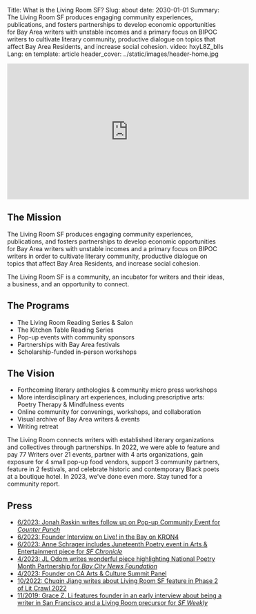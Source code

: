 Title: What is the Living Room SF?
Slug: about
date: 2030-01-01
Summary: The Living Room SF produces engaging community experiences, publications, and fosters partnerships to develop economic opportunities for Bay Area writers with unstable incomes and a primary focus on BIPOC writers to cultivate literary community, productive dialogue on topics that affect Bay Area Residents, and increase social cohesion.
video: hxyL8Z_bIls
Lang: en
template: article
header_cover: ../static/images/header-home.jpg

<center><iframe width="560" height="315" src="https://www.youtube.com/embed/hxyL8Z_bIls" title="YouTube video player" rel=0 controls=0 autoplay=1 modestbranding=1 frameborder="0" allow="accelerometer; clipboard-write; encrypted-media; gyroscope; picture-in-picture; web-share" allowfullscreen></iframe></center>

## The Mission

The Living Room SF produces engaging community experiences, publications, and fosters partnerships to develop economic opportunities for Bay Area writers with unstable incomes and a primary focus on BIPOC writers in order to cultivate literary community, productive dialogue on topics that affect Bay Area Residents, and increase social cohesion.

The Living Room SF is a community, an incubator for writers and their ideas, a business, and an opportunity to connect.

## The Programs

- The Living Room Reading Series & Salon
- The Kitchen Table Reading Series
- Pop-up events with community sponsors
- Partnerships with Bay Area festivals
- Scholarship-funded in-person workshops

## The Vision

- Forthcoming literary anthologies & community micro press workshops
- More interdisciplinary art experiences, including prescriptive arts: Poetry Therapy & Mindfulness events
- Online community for convenings, workshops, and collaboration
- Visual archive of Bay Area writers & events
- Writing retreat

The Living Room connects writers with established literary organizations and collectives through partnerships. In 2022, we were able to feature and pay 77 Writers over 21 events, partner with 4 arts organizations, gain exposure for 4 small pop-up food vendors, support 3 community partners, feature in 2 festivals, and celebrate historic and contemporary Black poets at a boutique hotel. In 2023, we've done even more. Stay tuned for a community report. 

## Press

- [6/2023: Jonah Raskin writes follow up on Pop-up Community Event for *Counter Punch*](https://www.counterpunch.org/2023/06/23/a-jubilant-juneteenth-in-san-francisco-2023/)
- [6/2023: Founder Interview on Live! in the Bay on KRON4](https://www.kron4.com/live-in-the-bay/the-living-room-sf-hosts-free-juneteenth-poetry-reading-at-kimpton-alton-hotel/)
- [6/2023: Anne Schrager includes Juneteenth Poetry event in Arts & Entertainment piece for *SF Chronicle*](https://www.sfchronicle.com/entertainment/article/juneteenth-bay-area-guide-18142472.php)
- [4/2023: JL Odom writes wonderful piece highlighting National Poetry Month Partnership for *Bay City News Foundation*](https://localnewsmatters.org/2023/04/13/a-partnership-for-the-greater-good-living-room-kimpton-alton-hotel-unite-for-poetry-month/)
- [4/2023: Founder on CA Arts & Culture Summit Panel](https://youtu.be/TJSXlEXuo74)
- [10/2022: Chuqin Jiang writes about Living Room SF feature in Phase 2 of Lit Crawl 2022](https://missionlocal.org/2022/10/live-reporting-of-lit-crawl-2022/)
- [11/2019: Grace Z. Li features founder in an early interview about being a writer in San Francisco and a Living Room precursor for *SF Weekly*](https://www.sfweekly.com/archives/how-to-make-it-as-a-writer-in-san-francisco/article_0bc3801f-41b4-51b4-b547-a77ff2a429e4.html)
